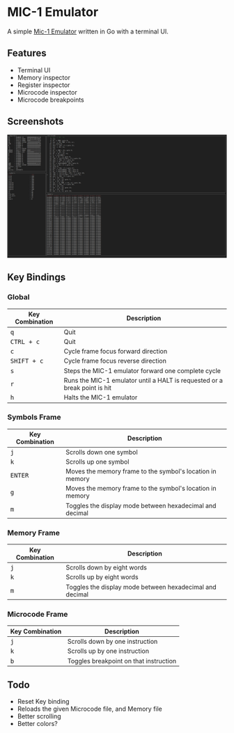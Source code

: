 # MIC-1 Emulator
A simple [Mic-1 Emulator](https://en.wikipedia.org/wiki/MIC-1) written in Go with a terminal UI.

## Features

* Terminal UI
* Memory inspector
* Register inspector
* Microcode inspector
* Microcode breakpoints

## Screenshots

![Screenshot](img/main.png?raw=true)

## Key Bindings
### Global
Key Combination | Description
---|---
<kbd>q</kbd> | Quit
<kbd>CTRL + c</kbd> | Quit
<kbd>c</kbd> | Cycle frame focus forward direction
<kbd>SHIFT +  c</kbd> | Cycle frame focus reverse direction
<kbd>s</kbd> | Steps the MIC-1 emulator forward one complete cycle
<kbd>r</kbd> | Runs the MIC-1 emulator until a HALT is requested or a break point is hit
<kbd>h</kbd> | Halts the MIC-1 emulator

### Symbols Frame

Key Combination | Description
---|---
<kbd>j</kbd> | Scrolls down one symbol
<kbd>k</kbd> | Scrolls up one symbol
<kbd>ENTER</kbd> | Moves the memory frame to the symbol's location in memory
<kbd>g</kbd> | Moves the memory frame to the symbol's location in memory
<kbd>m</kbd> | Toggles the display mode between hexadecimal and decimal 

### Memory Frame

Key Combination | Description
---|---
<kbd>j</kbd> | Scrolls down by eight words
<kbd>k</kbd> | Scrolls up by eight words
<kbd>m</kbd> | Toggles the display mode between hexadecimal and decimal 

### Microcode Frame

Key Combination | Description
---|---
<kbd>j</kbd> | Scrolls down by one instruction
<kbd>k</kbd> | Scrolls up by one instruction
<kbd>b</kbd> | Toggles breakpoint on that instruction

## Todo
* Reset Key binding
 * Reloads the given Microcode file, and Memory file
* Better scrolling
* Better colors?
